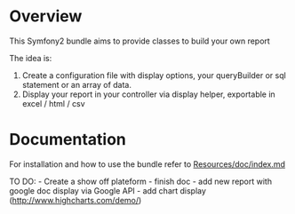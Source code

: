 Overview
========

This Symfony2 bundle aims to provide classes to build your own report

The idea is:

1. Create a configuration file with display options, your queryBuilder or sql statement or an array of data.
2. Display your report in your controller via display helper, exportable in excel / html / csv

Documentation
=============

For installation and how to use the bundle refer to [Resources/doc/index.md](https://github.com/Earls/RhinoReport/blob/master/Resources/doc/index.md)


TO DO:
    - Create a show off plateform 
    - finish doc
    - add new report with google doc display via Google API
    - add chart display (http://www.highcharts.com/demo/)